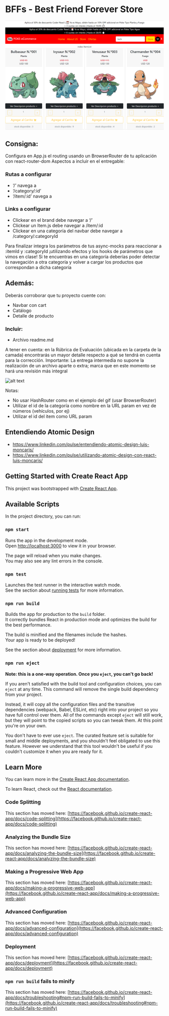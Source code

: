 # BFFs - Best Friend Forever Store 

![alt text](https://github.com/JesusRamirezGamarra/CoderHouse_ReactJS/blob/Desafio-07/public/images/PokeStore.png)

## Consigna:
Configura en App.js el routing usando un BrowserRouter de tu aplicación con react-router-dom
Aspectos a incluir en el entregable:

### Rutas a configurar
* ‘/’ navega a <ItemListContainer />
* ‘/category/:id’  <ItemListContainer />
* ‘/item/:id’ navega a <ItemDetailContainer />

### Links a configurar
* Clickear en el brand debe navegar a ‘/’
* Clickear un Item.js debe navegar a /item/:id
* Clickear en una categoría del navbar debe navegar a /category/:categoryId 

Para finalizar integra los parámetros de tus async-mocks para reaccionar a :itemId y :categoryId ¡utilizando efectos y los hooks de parámetros que vimos en clase! Si te encuentras en una categoría deberías poder detectar la navegación a otra categoría y volver a cargar los productos que correspondan a dicha categoría

## Además:
Deberás corroborar que tu proyecto cuente con:
* Navbar con cart
* Catálogo
* Detalle de producto

### Incluir:
* Archivo readme.md

A tener en cuenta: en la Rúbrica de Evaluación (ubicada en la carpeta de la camada) encontrarás un mayor detalle respecto a qué se tendrá en cuenta para la corrección.
Importante: La entrega intermedia no supone la realización de un archivo aparte o extra; marca que en este momento se hará una revisión más integral

![alt text](https://github.com/JesusRamirezGamarra/CoderHouse_ReactJS/blob/Desafio-07/public/images/Desafio07.gif)

Notas: 
* No usar HashRouter como en el ejemplo del gif (usar BrowserRouter)
* Utilizar el id de la categoría como nombre en la URL param en vez de números (vehículos, por ej)
* Utilizar el id del item como URL param



 
## Entendiendo Atomic Design

* https://www.linkedin.com/pulse/entendiendo-atomic-design-luis-moncaris/
* https://www.linkedin.com/pulse/utilizando-atomic-design-con-react-luis-moncaris/


## Getting Started with Create React App

This project was bootstrapped with [Create React App](https://github.com/facebook/create-react-app).

## Available Scripts

In the project directory, you can run:

### `npm start`

Runs the app in the development mode.\
Open [http://localhost:3000](http://localhost:3000) to view it in your browser.

The page will reload when you make changes.\
You may also see any lint errors in the console.

### `npm test`

Launches the test runner in the interactive watch mode.\
See the section about [running tests](https://facebook.github.io/create-react-app/docs/running-tests) for more information.

### `npm run build`

Builds the app for production to the `build` folder.\
It correctly bundles React in production mode and optimizes the build for the best performance.

The build is minified and the filenames include the hashes.\
Your app is ready to be deployed!

See the section about [deployment](https://facebook.github.io/create-react-app/docs/deployment) for more information.

### `npm run eject`

**Note: this is a one-way operation. Once you `eject`, you can't go back!**

If you aren't satisfied with the build tool and configuration choices, you can `eject` at any time. This command will remove the single build dependency from your project.

Instead, it will copy all the configuration files and the transitive dependencies (webpack, Babel, ESLint, etc) right into your project so you have full control over them. All of the commands except `eject` will still work, but they will point to the copied scripts so you can tweak them. At this point you're on your own.

You don't have to ever use `eject`. The curated feature set is suitable for small and middle deployments, and you shouldn't feel obligated to use this feature. However we understand that this tool wouldn't be useful if you couldn't customize it when you are ready for it.

## Learn More

You can learn more in the [Create React App documentation](https://facebook.github.io/create-react-app/docs/getting-started).

To learn React, check out the [React documentation](https://reactjs.org/).

### Code Splitting

This section has moved here: [https://facebook.github.io/create-react-app/docs/code-splitting](https://facebook.github.io/create-react-app/docs/code-splitting)

### Analyzing the Bundle Size

This section has moved here: [https://facebook.github.io/create-react-app/docs/analyzing-the-bundle-size](https://facebook.github.io/create-react-app/docs/analyzing-the-bundle-size)

### Making a Progressive Web App

This section has moved here: [https://facebook.github.io/create-react-app/docs/making-a-progressive-web-app](https://facebook.github.io/create-react-app/docs/making-a-progressive-web-app)

### Advanced Configuration

This section has moved here: [https://facebook.github.io/create-react-app/docs/advanced-configuration](https://facebook.github.io/create-react-app/docs/advanced-configuration)

### Deployment

This section has moved here: [https://facebook.github.io/create-react-app/docs/deployment](https://facebook.github.io/create-react-app/docs/deployment)

### `npm run build` fails to minify

This section has moved here: [https://facebook.github.io/create-react-app/docs/troubleshooting#npm-run-build-fails-to-minify](https://facebook.github.io/create-react-app/docs/troubleshooting#npm-run-build-fails-to-minify)
